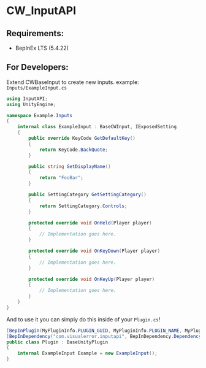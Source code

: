 # CW_InputAPI

## Requirements:
- BepInEx LTS (5.4.22)

## For Developers:

Extend CWBaseInput to create new inputs. example: `Inputs/ExampleInput.cs`
```csharp
using InputAPI;
using UnityEngine;

namespace Example.Inputs
{
    internal class ExampleInput : BaseCWInput, IExposedSetting
    {
        public override KeyCode GetDefaultKey()
        {
            return KeyCode.BackQuote;
        }

        public string GetDisplayName()
        {
            return "FooBar";
        }

        public SettingCategory GetSettingCategory()
        {
            return SettingCategory.Controls;
        }

        protected override void OnHeld(Player player)
        {
            // Implementation goes here.
        }

        protected override void OnKeyDown(Player player)
        {
            // Implementation goes here.
        }

        protected override void OnKeyUp(Player player)
        {
            // Implementation goes here.
        }
    }
}
```

And to use it you can simply do this inside of your `Plugin.cs`!
```csharp
[BepInPlugin(MyPluginInfo.PLUGIN_GUID, MyPluginInfo.PLUGIN_NAME, MyPluginInfo.PLUGIN_VERSION)]
[BepInDependency("com.visualerror.inputapi", BepInDependency.DependencyFlags.HardDependency)] // Be sure to have this!!
public class Plugin : BaseUnityPlugin
{
    internal ExampleInput Example = new ExampleInput();
}
```
